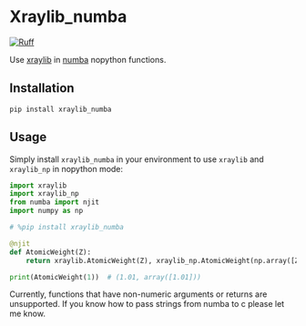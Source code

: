 # Xraylib_numba

[![Ruff](https://img.shields.io/endpoint?url=https://raw.githubusercontent.com/astral-sh/ruff/main/assets/badge/v2.json)](https://github.com/astral-sh/ruff)

Use [xraylib](https://github.com/tschoonj/xraylib/tree/master) in [numba](https://numba.pydata.org) nopython functions.

## Installation

```text
pip install xraylib_numba
```

## Usage

Simply install `xraylib_numba` in your environment to use `xraylib` and `xraylib_np` in nopython mode:

```python
import xraylib
import xraylib_np
from numba import njit
import numpy as np

# %pip install xraylib_numba

@njit
def AtomicWeight(Z):
    return xraylib.AtomicWeight(Z), xraylib_np.AtomicWeight(np.array([Z]))

print(AtomicWeight(1))  # (1.01, array([1.01]))
```

Currently, functions that have non-numeric arguments or returns are unsupported.
If you know how to pass strings from numba to c please let me know.
